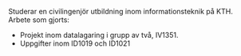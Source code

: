 Studerar en civilingenjör utbildning inom informationsteknik på KTH.
<br>Arbete som gjorts: 
* Projekt inom datalagaring i grupp av två, IV1351.
* Uppgifter inom ID1019 och ID1021

<!--
**fredrik-ui/fredrik-ui** is a ✨ _special_ ✨ repository because its `README.md` (this file) appears on your GitHub profile.

Here are some ideas to get you started:

- 🔭 I’m currently working on ...
- 🌱 I’m currently learning ...
- 👯 I’m looking to collaborate on ...
- 🤔 I’m looking for help with ...
- 💬 Ask me about ...
- 📫 How to reach me: ...
- 😄 Pronouns: ...
- ⚡ Fun fact: ...
-->
